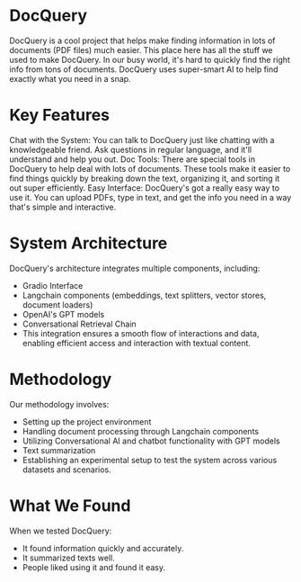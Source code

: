 # DocQuery
DocQuery is a cool project that helps make finding information in lots of documents (PDF files) much easier. This place here has all the stuff we used to make DocQuery.
In our busy world, it's hard to quickly find the right info from tons of documents. DocQuery uses super-smart AI to help find exactly what you need in a snap.

# **Key Features**
Chat with the System: You can talk to DocQuery just like chatting with a knowledgeable friend. Ask questions in regular language, and it'll understand and help you out.
Doc Tools: There are special tools in DocQuery to help deal with lots of documents. These tools make it easier to find things quickly by breaking down the text, organizing it, and sorting it out super efficiently.
Easy Interface: DocQuery's got a really easy way to use it. You can upload PDFs, type in text, and get the info you need in a way that's simple and interactive.

# **System Architecture**
DocQuery's architecture integrates multiple components, including:
- Gradio Interface
- Langchain components (embeddings, text splitters, vector stores, document loaders)
- OpenAI's GPT models
- Conversational Retrieval Chain
- This integration ensures a smooth flow of interactions and data, enabling efficient access and interaction with textual content.

# **Methodology**
Our methodology involves:
- Setting up the project environment
- Handling document processing through Langchain components
- Utilizing Conversational AI and chatbot functionality with GPT models
- Text summarization
- Establishing an experimental setup to test the system across various datasets and scenarios.


# **What We Found**
When we tested DocQuery:
- It found information quickly and accurately.
- It summarized texts well.
- People liked using it and found it easy.
